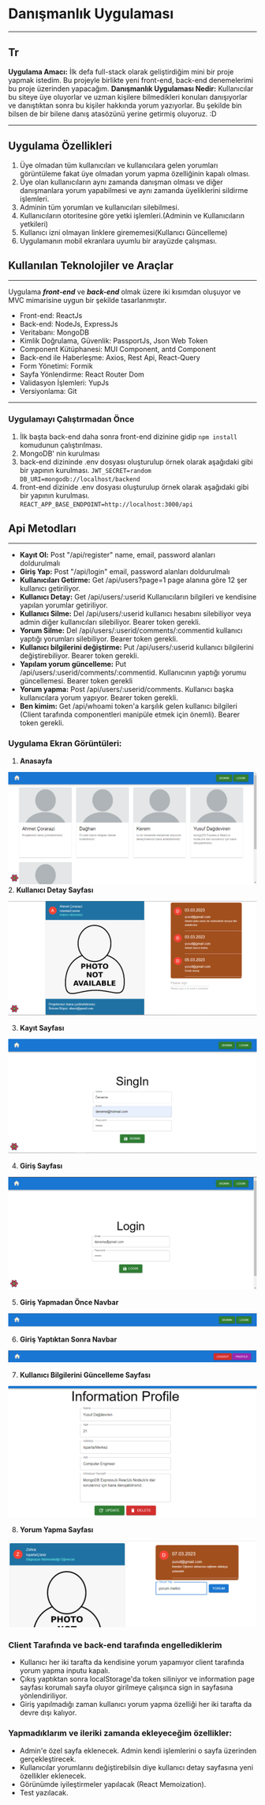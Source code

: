# Danışmanlık Uygulaması
---
## Tr
**Uygulama Amacı:** İlk defa full-stack olarak geliştirdiğim mini bir proje yapmak istedim. Bu projeyle birlikte yeni front-end, back-end denemelerimi bu proje üzerinden yapacağım.
**Danışmanlık Uygulaması Nedir:** Kullanıcılar bu siteye üye oluyorlar ve uzman kişilere bilmedikleri konuları danışıyorlar ve danıştıktan sonra bu kişiler hakkında yorum yazıyorlar. Bu şekilde bin bilsen de bir bilene danış atasözünü yerine getirmiş oluyoruz. :D

---

## Uygulama Özellikleri
1. Üye olmadan tüm kullanıcıları ve kullanıcılara gelen yorumları görüntüleme fakat üye olmadan yorum yapma özelliğinin kapalı olması.
2. Üye olan kullanıcıların aynı zamanda danışman olması ve diğer danışmanlara yorum yapabilmesi ve aynı zamanda üyeliklerini sildirme işlemleri.
3. Adminin tüm yorumları ve kullanıcıları silebilmesi.
4. Kullanıcıların otoritesine göre yetki işlemleri.(Adminin ve Kullanıcıların yetkileri)
5. Kullanıcı izni olmayan linklere girememesi(Kullanıcı Güncelleme)
6. Uygulamanın mobil ekranlara uyumlu bir arayüzde çalışması.

## Kullanılan Teknolojiler ve Araçlar
---
Uygulama ***front-end*** ve ***back-end*** olmak üzere iki kısımdan oluşuyor ve MVC mimarisine uygun bir şekilde tasarlanmıştır.
- Front-end: ReactJs
- Back-end: NodeJs, ExpressJs
- Veritabanı: MongoDB
- Kimlik Doğrulama, Güvenlik: PassportJs, Json Web Token
- Component Kütüphanesi: MUI Component, antd Component
- Back-end ile Haberleşme: Axios, Rest Api, React-Query
- Form Yönetimi: Formik 
- Sayfa Yönlendirme: React Router Dom
- Validasyon İşlemleri: YupJs
- Versiyonlama: Git
----
### Uygulamayı Çalıştırmadan Önce
1. İlk başta back-end daha sonra front-end dizinine gidip `npm install` komudunun çalıştırılması.
2. MongoDB' nin kurulması
3. back-end dizininde .env dosyası oluşturulup örnek olarak aşağıdaki gibi bir yapının kurulması.
`
JWT_SECRET=random
DB_URI=mongodb://localhost/backend
`
4. front-end dizinide .env dosyası oluşturulup örnek olarak aşağıdaki gibi bir yapının kurulması.
`
REACT_APP_BASE_ENDPOINT=http://localhost:3000/api
`
## Api Metodları
---
- **Kayıt Ol:** Post "/api/register" name, email, password alanları doldurulmalı
- **Giriş Yap:** Post "/api/login" email, password alanları doldurulmalı
- **Kullanıcıları Getirme:** Get /api/users?page=1 page alanına göre 12 şer kullanıcı getiriliyor.
- **Kullanıcı Detay:** Get /api/users/:userid Kullanıcıların bilgileri ve kendisine yapılan yorumlar getiriliyor.
- **Kullanıcı Silme:** Del /api/users/:userid kullanıcı hesabını silebiliyor veya admin diğer kullanıcıları silebiliyor. Bearer token gerekli.
- **Yorum Silme:** Del /api/users/:userid/comments/:commentid kullanıcı yaptığı yorumları silebiliyor. Bearer token gerekli.
- **Kullanıcı bilgilerini değiştirme:** Put /api/users/:userid kullanıcı bilgilerini değiştirebiliyor. Bearer token gerekli.
- **Yapılam yorum güncelleme:** Put /api/users/:userid/comments/:commentid. Kullanıcının yaptığı yorumu güncellemesi. Bearer token gerekli
- **Yorum yapma:** Post /api/users/:userid/comments. Kullanıcı başka kullanıcılara yorum yapıyor. Bearer token gerekli.
- **Ben kimim:** Get /api/whoami token'a karşılık gelen kullanıcı bilgileri (Client tarafında componentleri manipüle etmek için önemli). Bearer token gerekli.

### Uygulama Ekran Görüntüleri:
1. **Anasayfa**

![photos](/Photos/anasayfa.png)
2. **Kullanıcı Detay Sayfası**

![photos](/Photos/userDetail.png)

3. **Kayıt Sayfası**

![photos](/Photos/signInPage.png)

4. **Giriş Sayfası**

![photos](/Photos/loginPage.png)

5. **Giriş Yapmadan Önce Navbar**

![photos](/Photos/beforeLoginPage.png)

6. **Giriş Yaptıktan Sonra Navbar**

![photos](/Photos/afterLoginNavbar.png)

7. **Kullanıcı Bilgilerini Güncelleme Sayfası**

![photos](/Photos/ProfileInformationPage.png)

8. **Yorum Yapma Sayfası**

![photos](/Photos/commentPage.png)

### Client Tarafında ve back-end tarafında engellediklerim
- Kullanıcı her iki tarafta da kendisine yorum yapamıyor client tarafında yorum yapma inputu kapalı.
- Çıkış yaptıktan sonra localStorage'da token siliniyor ve information page sayfası korumalı sayfa oluyor girilmeye çalışınca sign in sayfasına yönlendiriliyor.
- Giriş yapılmadığı zaman kullanıcı yorum yapma özelliği her iki tarafta da devre dışı kalıyor.

### Yapmadıklarım ve ileriki zamanda ekleyeceğim özellikler:
- Admin'e özel sayfa eklenecek. Admin kendi işlemlerini o sayfa üzerinden gerçekleştirecek.
- Kullanıcılar yorumlarını değiştirebilsin diye kullanıcı detay sayfasına yeni özellikler eklenecek.
- Görünümde iyileştirmeler yapılacak (React Memoization).
- Test yazılacak.